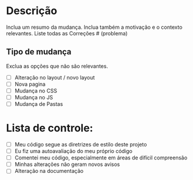 # Descrição

Inclua um resumo da mudança. Inclua também a motivação e o contexto relevantes. Liste todas as
Correções # (problema)

## Tipo de mudança

Exclua as opções que não são relevantes.

-   [ ] Alteração no layout / novo layout
-   [ ] Nova pagina
-   [ ] Mudança no CSS
-   [ ] Mudança no JS
-   [ ] Mudança de Pastas

# Lista de controle:

-   [ ] Meu código segue as diretrizes de estilo deste projeto
-   [ ] Eu fiz uma autoavaliação do meu próprio código
-   [ ] Comentei meu código, especialmente em áreas de difícil compreensão
-   [ ] Minhas alterações não geram novos avisos
-   [ ] Alteração na documentação
